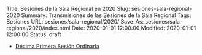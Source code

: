 Title: Sesiones de la Sala Regional en 2020
Slug: sesiones-sala-regional-2020
Summary: Transmisiones de las Sesiones de la Sala Regional
Tags: Sesiones
URL: sesiones/sala-regional/2020/
Save_As: sesiones/sala-regional/2020/index.html
Date: 2020-01-01 12:00:00
Modified: 2020-01-01 12:00:00
Status: draft

- [Décima Primera Sesión Ordinaria](decima-primera-sesion-ordinaria/)



